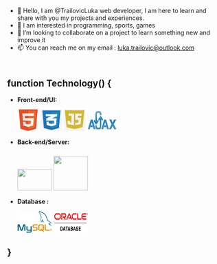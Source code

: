 - 👋 Hello, I am @TrailovicLuka  web developer, I am here to learn and share with you my projects and experiences.
- 👀 I am interested in programming, sports, games
- 💞️ I’m looking to collaborate on a project to learn something new and improve it 
- 📫 You can reach me on my email : luka.trailovic@outlook.com
<html>
  <header></header>
  <body>
    <h2> function Technology() { </h2>
      <ul>
    <li>
<span>    <p><strong>Front-end/UI:</strong></p>
  <img src="https://raw.githubusercontent.com/uakp98/uakp98/main/img/web/ui/html.png" width='50px' height='50px'>
    <img src="https://raw.githubusercontent.com/uakp98/uakp98/main/img/web/ui/css.png" width='50px' height='50px'>
  <img src="https://raw.githubusercontent.com/uakp98/uakp98/main/img/pl/js.png" width='50px' height='50px'>
      <img src="https://raw.githubusercontent.com/uakp98/uakp98/main/img/web/ui/ajax.png" width='70px' height='50px'>
    </span>
    </li>
    <li>
    <p><strong>Back-end/Server:</strong></p>
     <span>  <img src="https://camo.githubusercontent.com/8f52a02828b41c284a8fe95451df2d070d58be2421d18327f1380d628b63763d/68747470733a2f2f656e637279707465642d74626e302e677374617469632e636f6d2f696d616765733f713d74626e3a414e64394763546b387171577a6a4f4b2d35704c5379703871673859586377766253746d6a3159564856716471504c3457612d557478597336307863394a4e4953493561485575754b493026757371703d434155" width='80px' height='50px'>
    <img src="https://manarsystem.com/wp-content/uploads/2017/12/apache-httpd.jpg" width='80px' height='80px' style='padding-top:10px';>
  </span>
           </li>
      <li>
    <p><strong> Database :</strong></p>
    <span>  <img src="https://raw.githubusercontent.com/uakp98/uakp98/main/img/db/mysql1.png" width='80px' height='50px'>
            <img src="https://raw.githubusercontent.com/uakp98/uakp98/main/img/db/oracle.png" width='80px' height='50px'>
  </span>
       </li>
       </ul>
      <h2>}</h2>
  
  </body>

</html>


